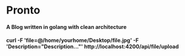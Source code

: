 # Pronto
#### A Blog written in golang with clean architecture 


#### curl -F 'file=@/home/yourhome/Desktop/file.jpg' -F 'Description="Description..."'  http://localhost:4200/api/file/upload
